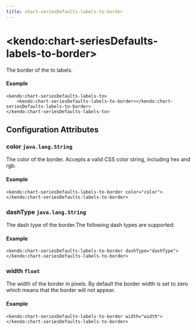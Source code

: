 ```yaml
---
title: chart-seriesDefaults-labels-to-border
---
```


# \<kendo:chart-seriesDefaults-labels-to-border\>

The border of the to labels.

#### Example
    <kendo:chart-seriesDefaults-labels-to>
        <kendo:chart-seriesDefaults-labels-to-border></kendo:chart-seriesDefaults-labels-to-border>
    </kendo:chart-seriesDefaults-labels-to>

## Configuration Attributes

### color `java.lang.String`

The color of the border. Accepts a valid CSS color string, including hex and rgb.

#### Example
    <kendo:chart-seriesDefaults-labels-to-border color="color">
    </kendo:chart-seriesDefaults-labels-to-border>

### dashType `java.lang.String`

The dash type of the border.The following dash types are supported:

#### Example
    <kendo:chart-seriesDefaults-labels-to-border dashType="dashType">
    </kendo:chart-seriesDefaults-labels-to-border>

### width `float`

The width of the border in pixels. By default the border width is set to zero which means that the border will not appear.

#### Example
    <kendo:chart-seriesDefaults-labels-to-border width="width">
    </kendo:chart-seriesDefaults-labels-to-border>

